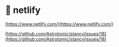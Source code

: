# 🚧 netlify

[https://www.netlify.com/](https://www.netlify.com/)

[https://github.com/Astrotomic/stancy/issues/18](https://github.com/Astrotomic/stancy/issues/18)

